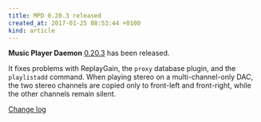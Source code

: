 ```yaml
---
title: MPD 0.20.3 released
created_at: 2017-01-25 08:53:44 +0100
kind: article
---
```


**Music Player Daemon**
[0.20.3](/download/mpd/0.20/mpd-0.20.3.tar.xz)
has been released.

It fixes problems with ReplayGain, the `proxy` database plugin, and the
`playlistadd` command.  When playing stereo on a multi-channel-only
DAC, the two stereo channels are copied only to front-left and
front-right, while the other channels remain silent.

[Change log](https://raw.githubusercontent.com/MusicPlayerDaemon/MPD/v0.20.3/NEWS)
